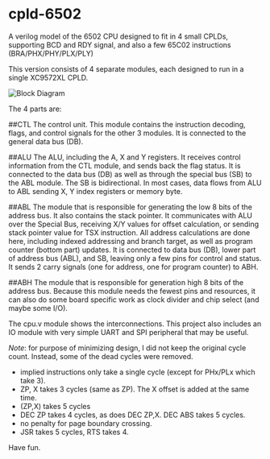 # cpld-6502
A verilog model of the 6502 CPU designed to fit in 4 small CPLDs, supporting BCD and RDY signal,
and also a few 65C02 instructions (BRA/PHX/PHY/PLX/PLY)

This version consists of 4 separate modules, each designed to run in a single XC9572XL CPLD.

![Block Diagram](http://ladybug.xs4all.nl/arlet/6502/cpld-block-diagram.png)

The 4 parts are:

##CTL
The control unit. This module contains the instruction decoding, flags, and control signals for the other 3 modules.  It is connected to the general data bus (DB).

##ALU
The ALU, including the A, X and Y registers. It receives control
information from the CTL module, and sends back the flag status.
It is connected to the data bus (DB) as well as through the special bus (SB) 
to the ABL module. The SB is bidirectional. In most cases, data flows
from ALU to ABL sending X, Y index registers or memory byte.

##ABL
The module that is responsible for generating the low 8 bits of the address bus.
It also contains the stack pointer. It communicates with ALU over the Special
Bus, receiving X/Y values for offset calculation, or sending stack pointer 
value for TSX instruction. All address calculations are done here, including
indexed addressing and branch target, as well as program counter (bottom part)
updates. It is connected to data bus (DB), lower part of address bus (ABL), and
SB, leaving only a few pins for control and status. It sends 2 carry signals 
(one for address, one for program counter) to ABH.

##ABH
The module that is responsible for generation high 8 bits of the address bus. 
Because this module needs the fewest pins and resources, it can also do some 
board specific work as clock divider and chip select (and maybe some I/O).

The cpu.v module shows the interconnections. This project also includes an IO module with very
simple UART and SPI peripheral that may be useful.

*Note*: for purpose of minimizing design, I did not keep the original cycle count. Instead, some
of the dead cycles were removed.

- implied instructions only take a single cycle (except for PHx/PLx which take 3). 
- ZP, X takes 3 cycles (same as ZP). The X offset is added at the same time.
- (ZP,X) takes 5 cycles
- DEC ZP takes 4 cycles, as does DEC ZP,X. DEC ABS takes 5 cycles.
- no penalty for page boundary crossing.
- JSR takes 5 cycles, RTS takes 4.

Have fun. 
